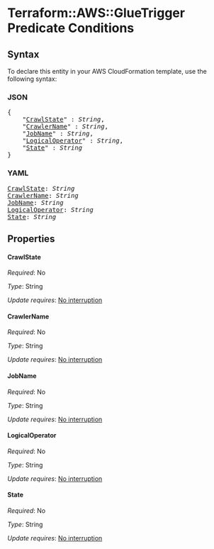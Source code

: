 # Terraform::AWS::GlueTrigger Predicate Conditions

## Syntax

To declare this entity in your AWS CloudFormation template, use the following syntax:

### JSON

<pre>
{
    "<a href="#crawlstate" title="CrawlState">CrawlState</a>" : <i>String</i>,
    "<a href="#crawlername" title="CrawlerName">CrawlerName</a>" : <i>String</i>,
    "<a href="#jobname" title="JobName">JobName</a>" : <i>String</i>,
    "<a href="#logicaloperator" title="LogicalOperator">LogicalOperator</a>" : <i>String</i>,
    "<a href="#state" title="State">State</a>" : <i>String</i>
}
</pre>

### YAML

<pre>
<a href="#crawlstate" title="CrawlState">CrawlState</a>: <i>String</i>
<a href="#crawlername" title="CrawlerName">CrawlerName</a>: <i>String</i>
<a href="#jobname" title="JobName">JobName</a>: <i>String</i>
<a href="#logicaloperator" title="LogicalOperator">LogicalOperator</a>: <i>String</i>
<a href="#state" title="State">State</a>: <i>String</i>
</pre>

## Properties

#### CrawlState

_Required_: No

_Type_: String

_Update requires_: [No interruption](https://docs.aws.amazon.com/AWSCloudFormation/latest/UserGuide/using-cfn-updating-stacks-update-behaviors.html#update-no-interrupt)

#### CrawlerName

_Required_: No

_Type_: String

_Update requires_: [No interruption](https://docs.aws.amazon.com/AWSCloudFormation/latest/UserGuide/using-cfn-updating-stacks-update-behaviors.html#update-no-interrupt)

#### JobName

_Required_: No

_Type_: String

_Update requires_: [No interruption](https://docs.aws.amazon.com/AWSCloudFormation/latest/UserGuide/using-cfn-updating-stacks-update-behaviors.html#update-no-interrupt)

#### LogicalOperator

_Required_: No

_Type_: String

_Update requires_: [No interruption](https://docs.aws.amazon.com/AWSCloudFormation/latest/UserGuide/using-cfn-updating-stacks-update-behaviors.html#update-no-interrupt)

#### State

_Required_: No

_Type_: String

_Update requires_: [No interruption](https://docs.aws.amazon.com/AWSCloudFormation/latest/UserGuide/using-cfn-updating-stacks-update-behaviors.html#update-no-interrupt)

